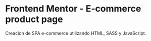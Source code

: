 # Frontend Mentor - E-commerce product page
Creacion de SPA e-commerce utilizando HTML, SASS y JavaScript.